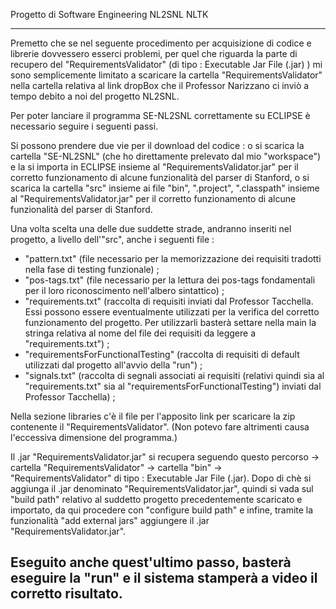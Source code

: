 
Progetto di Software Engineering
NL2SNL 
NLTK

------------------------------------------------------------------------
Premetto che se nel seguente procedimento per acquisizione di codice e librerie dovvessero esserci problemi, per quel che riguarda la parte di recupero del "RequirementsValidator" (di tipo : Executable Jar File (.jar) ) mi sono semplicemente limitato a scaricare la cartella "RequirementsValidator" nella cartella relativa al link dropBox che il Professor Narizzano ci inviò a tempo debito a noi del progetto NL2SNL. 

Per poter lanciare il programma SE-NL2SNL correttamente su ECLIPSE è necessario seguire i seguenti passi.

Si possono prendere due vie per il download del codice : 
o si scarica la cartella "SE-NL2SNL" (che ho direttamente prelevato dal mio "workspace") e la si importa in ECLIPSE insieme al "RequirementsValidator.jar" per il corretto funzionamento di alcune funzionalità del parser di Stanford,
o si scarica la cartella "src" insieme ai file "bin", ".project", ".classpath" insieme al "RequirementsValidator.jar" per il corretto funzionamento di alcune funzionalità del parser di Stanford.

Una volta scelta una delle due suddette strade, andranno inseriti nel progetto, a livello dell'"src", anche i seguenti file :

- "pattern.txt" (file necessario per la memorizzazione dei requisiti tradotti nella fase di testing funzionale) ;
- "pos-tags.txt" (file necessario per la lettura dei pos-tags fondamentali per il loro riconoscimento nell'albero sintattico) ;
- "requirements.txt" (raccolta di requisiti inviati dal Professor Tacchella. Essi possono essere eventualmente utilizzati per la verifica del corretto funzionamento del progetto. Per utilizzarli basterà settare nella main la stringa relativa al nome del file dei requisiti da leggere a "requirements.txt") ;
- "requirementsForFunctionalTesting" (raccolta di requisiti di default utilizzati dal progetto all'avvio della "run") ;
- "signals.txt" (raccolta di segnali associati ai requisiti (relativi quindi sia al "requirements.txt" sia al "requirementsForFunctionalTesting") inviati dal Professor Tacchella) ;

Nella sezione libraries c'è il file per l'apposito link per scaricare la zip contenente il "RequirementsValidator". (Non potevo fare altrimenti causa l'eccessiva dimensione del programma.)

Il .jar "RequirementsValidator.jar" si recupera seguendo questo percorso -> cartella "RequirementsValidator" -> cartella "bin" -> "RequirementsValidator" di tipo : Executable Jar File (.jar).
Dopo di chè si aggiunga il .jar denominato "RequirementsValidator.jar", quindi si vada sul "build path" relativo al suddetto progetto precedentemente scaricato e importato, da qui procedere con "configure build path" e infine, tramite la funzionalità "add external jars" aggiungere il .jar "RequirementsValidator.jar".

Eseguito anche quest'ultimo passo, basterà eseguire la "run" e il sistema stamperà a video il corretto risultato.
------------------------------------------------------------------------
